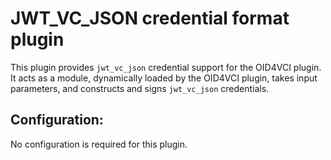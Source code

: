 # JWT_VC_JSON credential format plugin

This plugin provides `jwt_vc_json` credential support for the OID4VCI plugin. It acts as a module, dynamically loaded by the OID4VCI plugin, takes input parameters, and constructs and signs `jwt_vc_json` credentials.

## Configuration:

No configuration is required for this plugin.
